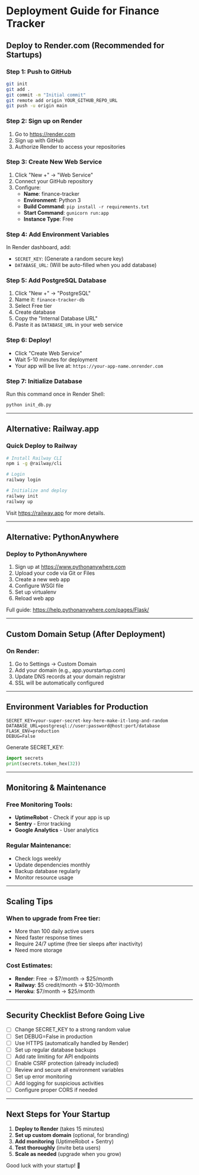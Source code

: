 # Deployment Guide for Finance Tracker

## Deploy to Render.com (Recommended for Startups)

### Step 1: Push to GitHub
```bash
git init
git add .
git commit -m "Initial commit"
git remote add origin YOUR_GITHUB_REPO_URL
git push -u origin main
```

### Step 2: Sign up on Render
1. Go to https://render.com
2. Sign up with GitHub
3. Authorize Render to access your repositories

### Step 3: Create New Web Service
1. Click "New +" → "Web Service"
2. Connect your GitHub repository
3. Configure:
   - **Name**: finance-tracker
   - **Environment**: Python 3
   - **Build Command**: `pip install -r requirements.txt`
   - **Start Command**: `gunicorn run:app`
   - **Instance Type**: Free

### Step 4: Add Environment Variables
In Render dashboard, add:
- `SECRET_KEY`: (Generate a random secure key)
- `DATABASE_URL`: (Will be auto-filled when you add database)

### Step 5: Add PostgreSQL Database
1. Click "New +" → "PostgreSQL"
2. Name it: `finance-tracker-db`
3. Select Free tier
4. Create database
5. Copy the "Internal Database URL"
6. Paste it as `DATABASE_URL` in your web service

### Step 6: Deploy!
- Click "Create Web Service"
- Wait 5-10 minutes for deployment
- Your app will be live at: `https://your-app-name.onrender.com`

### Step 7: Initialize Database
Run this command once in Render Shell:
```bash
python init_db.py
```

---

## Alternative: Railway.app

### Quick Deploy to Railway
```bash
# Install Railway CLI
npm i -g @railway/cli

# Login
railway login

# Initialize and deploy
railway init
railway up
```

Visit https://railway.app for more details.

---

## Alternative: PythonAnywhere

### Deploy to PythonAnywhere
1. Sign up at https://www.pythonanywhere.com
2. Upload your code via Git or Files
3. Create a new web app
4. Configure WSGI file
5. Set up virtualenv
6. Reload web app

Full guide: https://help.pythonanywhere.com/pages/Flask/

---

## Custom Domain Setup (After Deployment)

### On Render:
1. Go to Settings → Custom Domain
2. Add your domain (e.g., app.yourstartup.com)
3. Update DNS records at your domain registrar
4. SSL will be automatically configured

---

## Environment Variables for Production

```env
SECRET_KEY=your-super-secret-key-here-make-it-long-and-random
DATABASE_URL=postgresql://user:password@host:port/database
FLASK_ENV=production
DEBUG=False
```

Generate SECRET_KEY:
```python
import secrets
print(secrets.token_hex(32))
```

---

## Monitoring & Maintenance

### Free Monitoring Tools:
- **UptimeRobot** - Check if your app is up
- **Sentry** - Error tracking
- **Google Analytics** - User analytics

### Regular Maintenance:
- Check logs weekly
- Update dependencies monthly
- Backup database regularly
- Monitor resource usage

---

## Scaling Tips

### When to upgrade from Free tier:
- More than 100 daily active users
- Need faster response times
- Require 24/7 uptime (free tier sleeps after inactivity)
- Need more storage

### Cost Estimates:
- **Render**: Free → $7/month → $25/month
- **Railway**: $5 credit/month → $10-30/month
- **Heroku**: $7/month → $25/month

---

## Security Checklist Before Going Live

- [ ] Change SECRET_KEY to a strong random value
- [ ] Set DEBUG=False in production
- [ ] Use HTTPS (automatically handled by Render)
- [ ] Set up regular database backups
- [ ] Add rate limiting for API endpoints
- [ ] Enable CSRF protection (already included)
- [ ] Review and secure all environment variables
- [ ] Set up error monitoring
- [ ] Add logging for suspicious activities
- [ ] Configure proper CORS if needed

---

## Next Steps for Your Startup

1. **Deploy to Render** (takes 15 minutes)
2. **Set up custom domain** (optional, for branding)
3. **Add monitoring** (UptimeRobot + Sentry)
4. **Test thoroughly** (invite beta users)
5. **Scale as needed** (upgrade when you grow)

Good luck with your startup! 🚀
